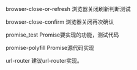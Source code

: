 browser-close-or-refresh  浏览器关闭刷新判断测试

browser-close-confirm  浏览器关闭再次确认

promise_test  Promise要实现的功能，测试代码

promise-polyfill  Promise源代码实现

url-router  建议url-router实现。
